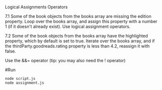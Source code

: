 Logical Assignments Operators

7.1 Some of the book objects from the books array are missing the edition property. Loop over the books array, and assign this property with a number 1 (if it doesn't already exist). Use logical assignment operators.

7.2 Some of the book objects from the books array have the highlighted property, which by default is set to true. Iterate over the books array, and if the thirdParty.goodreads.rating property is less than 4.2, reassign it with false.

Use the &&= operator (tip: you may also need the ! operator)

#Run

```
node script.js
node assignment.js
```
